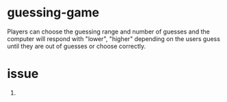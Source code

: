 # guessing-game
Players can choose the guessing range and number of guesses and the computer will respond with "lower", "higher" depending on the users guess until they are out of guesses or choose correctly.

# issue
1. 